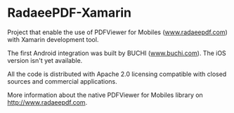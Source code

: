 RadaeePDF-Xamarin
=================

Project that enable the use of PDFViewer for Mobiles (www.radaeepdf.com) with Xamarin development tool.

The first Android integration was built by BUCHI (www.buchi.com).
The iOS version isn't yet available.

All the code is distributed with Apache 2.0 licensing compatible with closed sources and commercial applications.

More information about the native PDFViewer for Mobiles library on http://www.radaeepdf.com.
